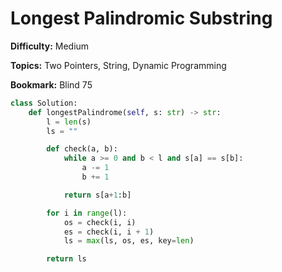# Longest Palindromic Substring

**Difficulty:** Medium

**Topics:** Two Pointers, String, Dynamic Programming

**Bookmark:** Blind 75

```python
class Solution:
    def longestPalindrome(self, s: str) -> str:
        l = len(s)
        ls = ""

        def check(a, b):
            while a >= 0 and b < l and s[a] == s[b]:
                a -= 1
                b += 1

            return s[a+1:b]

        for i in range(l):
            os = check(i, i)
            es = check(i, i + 1)
            ls = max(ls, os, es, key=len)

        return ls
```
